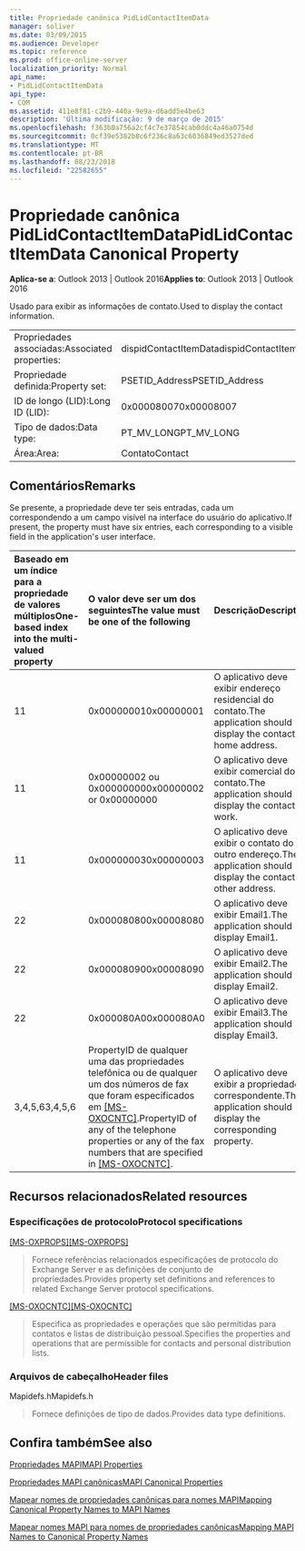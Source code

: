 ```yaml
---
title: Propriedade canônica PidLidContactItemData
manager: soliver
ms.date: 03/09/2015
ms.audience: Developer
ms.topic: reference
ms.prod: office-online-server
localization_priority: Normal
api_name:
- PidLidContactItemData
api_type:
- COM
ms.assetid: 411e8f81-c2b9-440a-9e9a-d6add5e4be63
description: 'Última modificação: 9 de março de 2015'
ms.openlocfilehash: f363b0a756a2cf4c7e37854cab0ddc4a46a0754d
ms.sourcegitcommit: 0cf39e5382b8c6f236c8a63c6036849ed3527ded
ms.translationtype: MT
ms.contentlocale: pt-BR
ms.lasthandoff: 08/23/2018
ms.locfileid: "22582655"
---
```

# <a name="pidlidcontactitemdata-canonical-property"></a><span data-ttu-id="bb37a-103">Propriedade canônica PidLidContactItemData</span><span class="sxs-lookup"><span data-stu-id="bb37a-103">PidLidContactItemData Canonical Property</span></span>

  
  
<span data-ttu-id="bb37a-104">**Aplica-se a**: Outlook 2013 | Outlook 2016</span><span class="sxs-lookup"><span data-stu-id="bb37a-104">**Applies to**: Outlook 2013 | Outlook 2016</span></span> 
  
<span data-ttu-id="bb37a-105">Usado para exibir as informações de contato.</span><span class="sxs-lookup"><span data-stu-id="bb37a-105">Used to display the contact information.</span></span>
  
|||
|:-----|:-----|
|<span data-ttu-id="bb37a-106">Propriedades associadas:</span><span class="sxs-lookup"><span data-stu-id="bb37a-106">Associated properties:</span></span>  <br/> |<span data-ttu-id="bb37a-107">dispidContactItemData</span><span class="sxs-lookup"><span data-stu-id="bb37a-107">dispidContactItemData</span></span>  <br/> |
|<span data-ttu-id="bb37a-108">Propriedade definida:</span><span class="sxs-lookup"><span data-stu-id="bb37a-108">Property set:</span></span>  <br/> |<span data-ttu-id="bb37a-109">PSETID_Address</span><span class="sxs-lookup"><span data-stu-id="bb37a-109">PSETID_Address</span></span>  <br/> |
|<span data-ttu-id="bb37a-110">ID de longo (LID):</span><span class="sxs-lookup"><span data-stu-id="bb37a-110">Long ID (LID):</span></span>  <br/> |<span data-ttu-id="bb37a-111">0x00008007</span><span class="sxs-lookup"><span data-stu-id="bb37a-111">0x00008007</span></span>  <br/> |
|<span data-ttu-id="bb37a-112">Tipo de dados:</span><span class="sxs-lookup"><span data-stu-id="bb37a-112">Data type:</span></span>  <br/> |<span data-ttu-id="bb37a-113">PT_MV_LONG</span><span class="sxs-lookup"><span data-stu-id="bb37a-113">PT_MV_LONG</span></span>  <br/> |
|<span data-ttu-id="bb37a-114">Área:</span><span class="sxs-lookup"><span data-stu-id="bb37a-114">Area:</span></span>  <br/> |<span data-ttu-id="bb37a-115">Contato</span><span class="sxs-lookup"><span data-stu-id="bb37a-115">Contact</span></span>  <br/> |
   
## <a name="remarks"></a><span data-ttu-id="bb37a-116">Comentários</span><span class="sxs-lookup"><span data-stu-id="bb37a-116">Remarks</span></span>

<span data-ttu-id="bb37a-117">Se presente, a propriedade deve ter seis entradas, cada um correspondendo a um campo visível na interface do usuário do aplicativo.</span><span class="sxs-lookup"><span data-stu-id="bb37a-117">If present, the property must have six entries, each corresponding to a visible field in the application's user interface.</span></span>
  
|<span data-ttu-id="bb37a-118">**Baseado em um índice para a propriedade de valores múltiplos**</span><span class="sxs-lookup"><span data-stu-id="bb37a-118">**One-based index into the multi-valued property**</span></span>|<span data-ttu-id="bb37a-119">**O valor deve ser um dos seguintes**</span><span class="sxs-lookup"><span data-stu-id="bb37a-119">**The value must be one of the following**</span></span>|<span data-ttu-id="bb37a-120">**Descrição**</span><span class="sxs-lookup"><span data-stu-id="bb37a-120">**Description**</span></span>|
|:-----|:-----|:-----|
|<span data-ttu-id="bb37a-121">1</span><span class="sxs-lookup"><span data-stu-id="bb37a-121">1</span></span>  <br/> |<span data-ttu-id="bb37a-122">0x00000001</span><span class="sxs-lookup"><span data-stu-id="bb37a-122">0x00000001</span></span>  <br/> |<span data-ttu-id="bb37a-123">O aplicativo deve exibir endereço residencial do contato.</span><span class="sxs-lookup"><span data-stu-id="bb37a-123">The application should display the contact's home address.</span></span>  <br/> |
|<span data-ttu-id="bb37a-124">1</span><span class="sxs-lookup"><span data-stu-id="bb37a-124">1</span></span>  <br/> |<span data-ttu-id="bb37a-125">0x00000002 ou 0x00000000</span><span class="sxs-lookup"><span data-stu-id="bb37a-125">0x00000002 or 0x00000000</span></span>  <br/> |<span data-ttu-id="bb37a-126">O aplicativo deve exibir comercial do contato.</span><span class="sxs-lookup"><span data-stu-id="bb37a-126">The application should display the contact's work.</span></span>  <br/> |
|<span data-ttu-id="bb37a-127">1</span><span class="sxs-lookup"><span data-stu-id="bb37a-127">1</span></span>  <br/> |<span data-ttu-id="bb37a-128">0x00000003</span><span class="sxs-lookup"><span data-stu-id="bb37a-128">0x00000003</span></span>  <br/> |<span data-ttu-id="bb37a-129">O aplicativo deve exibir o contato do outro endereço.</span><span class="sxs-lookup"><span data-stu-id="bb37a-129">The application should display the contact's other address.</span></span>  <br/> |
|<span data-ttu-id="bb37a-130">2</span><span class="sxs-lookup"><span data-stu-id="bb37a-130">2</span></span>  <br/> |<span data-ttu-id="bb37a-131">0x00008080</span><span class="sxs-lookup"><span data-stu-id="bb37a-131">0x00008080</span></span>  <br/> |<span data-ttu-id="bb37a-132">O aplicativo deve exibir Email1.</span><span class="sxs-lookup"><span data-stu-id="bb37a-132">The application should display Email1.</span></span>  <br/> |
|<span data-ttu-id="bb37a-133">2</span><span class="sxs-lookup"><span data-stu-id="bb37a-133">2</span></span>  <br/> |<span data-ttu-id="bb37a-134">0x00008090</span><span class="sxs-lookup"><span data-stu-id="bb37a-134">0x00008090</span></span>  <br/> |<span data-ttu-id="bb37a-135">O aplicativo deve exibir Email2.</span><span class="sxs-lookup"><span data-stu-id="bb37a-135">The application should display Email2.</span></span>  <br/> |
|<span data-ttu-id="bb37a-136">2</span><span class="sxs-lookup"><span data-stu-id="bb37a-136">2</span></span>  <br/> |<span data-ttu-id="bb37a-137">0x000080A0</span><span class="sxs-lookup"><span data-stu-id="bb37a-137">0x000080A0</span></span>  <br/> |<span data-ttu-id="bb37a-138">O aplicativo deve exibir Email3.</span><span class="sxs-lookup"><span data-stu-id="bb37a-138">The application should display Email3.</span></span>  <br/> |
|<span data-ttu-id="bb37a-139">3,4,5,6</span><span class="sxs-lookup"><span data-stu-id="bb37a-139">3,4,5,6</span></span>  <br/> |<span data-ttu-id="bb37a-140">PropertyID de qualquer uma das propriedades telefônica ou de qualquer um dos números de fax que foram especificados em [[MS-OXOCNTC]](http://msdn.microsoft.com/library/9b636532-9150-4836-9635-9c9b756c9ccf%28Office.15%29.aspx).</span><span class="sxs-lookup"><span data-stu-id="bb37a-140">PropertyID of any of the telephone properties or any of the fax numbers that are specified in [[MS-OXOCNTC]](http://msdn.microsoft.com/library/9b636532-9150-4836-9635-9c9b756c9ccf%28Office.15%29.aspx).</span></span>  <br/> |<span data-ttu-id="bb37a-141">O aplicativo deve exibir a propriedade correspondente.</span><span class="sxs-lookup"><span data-stu-id="bb37a-141">The application should display the corresponding property.</span></span>  <br/> |
   
## <a name="related-resources"></a><span data-ttu-id="bb37a-142">Recursos relacionados</span><span class="sxs-lookup"><span data-stu-id="bb37a-142">Related resources</span></span>

### <a name="protocol-specifications"></a><span data-ttu-id="bb37a-143">Especificações de protocolo</span><span class="sxs-lookup"><span data-stu-id="bb37a-143">Protocol specifications</span></span>

<span data-ttu-id="bb37a-144">[[MS-OXPROPS]](http://msdn.microsoft.com/library/f6ab1613-aefe-447d-a49c-18217230b148%28Office.15%29.aspx)</span><span class="sxs-lookup"><span data-stu-id="bb37a-144">[[MS-OXPROPS]](http://msdn.microsoft.com/library/f6ab1613-aefe-447d-a49c-18217230b148%28Office.15%29.aspx)</span></span>
  
> <span data-ttu-id="bb37a-145">Fornece referências relacionados especificações de protocolo do Exchange Server e as definições de conjunto de propriedades.</span><span class="sxs-lookup"><span data-stu-id="bb37a-145">Provides property set definitions and references to related Exchange Server protocol specifications.</span></span>
    
<span data-ttu-id="bb37a-146">[[MS-OXOCNTC]](http://msdn.microsoft.com/library/9b636532-9150-4836-9635-9c9b756c9ccf%28Office.15%29.aspx)</span><span class="sxs-lookup"><span data-stu-id="bb37a-146">[[MS-OXOCNTC]](http://msdn.microsoft.com/library/9b636532-9150-4836-9635-9c9b756c9ccf%28Office.15%29.aspx)</span></span>
  
> <span data-ttu-id="bb37a-147">Especifica as propriedades e operações que são permitidas para contatos e listas de distribuição pessoal.</span><span class="sxs-lookup"><span data-stu-id="bb37a-147">Specifies the properties and operations that are permissible for contacts and personal distribution lists.</span></span>
    
### <a name="header-files"></a><span data-ttu-id="bb37a-148">Arquivos de cabeçalho</span><span class="sxs-lookup"><span data-stu-id="bb37a-148">Header files</span></span>

<span data-ttu-id="bb37a-149">Mapidefs.h</span><span class="sxs-lookup"><span data-stu-id="bb37a-149">Mapidefs.h</span></span>
  
> <span data-ttu-id="bb37a-150">Fornece definições de tipo de dados.</span><span class="sxs-lookup"><span data-stu-id="bb37a-150">Provides data type definitions.</span></span>
    
## <a name="see-also"></a><span data-ttu-id="bb37a-151">Confira também</span><span class="sxs-lookup"><span data-stu-id="bb37a-151">See also</span></span>



[<span data-ttu-id="bb37a-152">Propriedades MAPI</span><span class="sxs-lookup"><span data-stu-id="bb37a-152">MAPI Properties</span></span>](mapi-properties.md)
  
[<span data-ttu-id="bb37a-153">Propriedades MAPI canônicas</span><span class="sxs-lookup"><span data-stu-id="bb37a-153">MAPI Canonical Properties</span></span>](mapi-canonical-properties.md)
  
[<span data-ttu-id="bb37a-154">Mapear nomes de propriedades canônicas para nomes MAPI</span><span class="sxs-lookup"><span data-stu-id="bb37a-154">Mapping Canonical Property Names to MAPI Names</span></span>](mapping-canonical-property-names-to-mapi-names.md)
  
[<span data-ttu-id="bb37a-155">Mapear nomes MAPI para nomes de propriedades canônicas</span><span class="sxs-lookup"><span data-stu-id="bb37a-155">Mapping MAPI Names to Canonical Property Names</span></span>](mapping-mapi-names-to-canonical-property-names.md)


